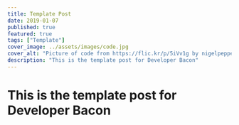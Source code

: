 ```yaml
---
title: Template Post
date: 2019-01-07
published: true
featured: true
tags: ["Template"]
cover_image: ../assets/images/code.jpg
cover_alt: "Picture of code from https://flic.kr/p/5iVv1g by nigelpepper with licence of https://creativecommons.org/licenses/by/2.0/"
description: "This is the template post for Developer Bacon"
---
```


# This is the template post for Developer Bacon

